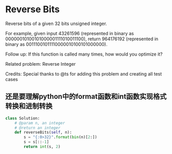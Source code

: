 # Reverse Bits

Reverse bits of a given 32 bits unsigned integer.

For example, given input 43261596 (represented in binary as 00000010100101000001111010011100), return 964176192 (represented in binary as 00111001011110000010100101000000).

Follow up:
If this function is called many times, how would you optimize it?

Related problem: Reverse Integer

Credits:
Special thanks to @ts for adding this problem and creating all test cases

## 还是要理解python中的format函数和int函数实现格式转换和进制转换

```python
class Solution:
    # @param n, an integer
    # @return an integer
    def reverseBits(self, n):
        s = "{:0>32}".format(bin(n)[2:])
        s = s[::-1]
        return int(s, 2)
```
